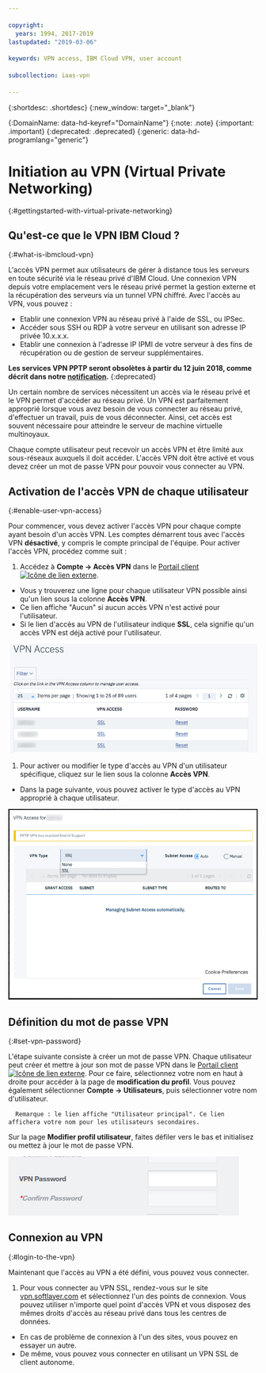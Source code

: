 ```yaml
---

copyright:
  years: 1994, 2017-2019
lastupdated: "2019-03-06"

keywords: VPN access, IBM Cloud VPN, user account

subcollection: iaas-vpn

---
```


{:shortdesc: .shortdesc}
{:new_window: target="_blank"}

{:DomainName: data-hd-keyref="DomainName"}
{:note: .note}
{:important: .important}
{:deprecated: .deprecated}
{:generic: data-hd-programlang="generic"}

# Initiation au VPN (Virtual Private Networking)
{:#gettingstarted-with-virtual-private-networking}

## Qu'est-ce que le VPN IBM Cloud ?
{:#what-is-ibmcloud-vpn}


L'accès VPN permet aux utilisateurs de gérer à distance tous les serveurs en toute sécurité via le réseau privé d'IBM Cloud. Une connexion VPN depuis votre emplacement vers le réseau privé permet la gestion externe et la récupération des serveurs via un tunnel VPN chiffré. Avec l'accès au VPN, vous pouvez :

* Etablir une connexion VPN au réseau privé à l'aide de SSL, ou IPSec.
* Accéder sous SSH ou RDP à votre serveur en utilisant son adresse IP privée 10.x.x.x.
* Etablir une connexion à l'adresse IP IPMI de votre serveur à des fins de récupération ou de gestion de serveur supplémentaires.

**Les services VPN PPTP seront obsolètes à partir du 12 juin 2018, comme décrit dans notre [notification](/docs/infrastructure/iaas-vpn?topic=VPN-pptp-vpn-deprecation).**
{:deprecated}

Un certain nombre de services nécessitent un accès via le réseau privé et le VPN permet d'accéder au réseau privé. Un VPN est parfaitement approprié lorsque vous avez besoin de vous connecter au réseau privé, d'effectuer un travail, puis de vous déconnecter. Ainsi, cet accès est souvent nécessaire pour atteindre le serveur de machine virtuelle multinoyaux.

Chaque compte utilisateur peut recevoir un accès VPN et être limité aux sous-réseaux auxquels il doit accéder. L'accès VPN doit être activé et vous devez créer un mot de passe VPN pour pouvoir vous connecter au VPN.

## Activation de l'accès VPN de chaque utilisateur
{:#enable-user-vpn-access}

Pour commencer, vous devez activer l'accès VPN pour chaque compte ayant besoin d'un accès VPN. Les comptes démarrent tous avec l'accès VPN **désactivé**, y compris le compte principal de l'équipe. Pour activer l'accès VPN, procédez comme suit :

1. Accédez à **Compte -> Accès VPN** dans le [Portail client ![Icône de lien externe](../../icons/launch-glyph.svg "Icône de lien externe")](https://control.softlayer.com/).
* Vous y trouverez une ligne pour chaque utilisateur VPN possible ainsi qu'un lien sous la colonne **Accès VPN**.
* Ce lien affiche "Aucun" si aucun accès VPN n'est activé pour l'utilisateur.
* Si le lien d'accès au VPN de l'utilisateur indique **SSL**, cela signifie qu'un accès VPN est déjà activé pour l'utilisateur.

![Tableau des accès VPN du portail Softlayer](images/vpnaccess01.png)

1. Pour activer ou modifier le type d'accès au VPN d'un utilisateur spécifique, cliquez sur le lien sous la colonne **Accès VPN**.
* Dans la page suivante, vous pouvez activer le type d'accès au VPN approprié à chaque utilisateur.  

![Affectation d'accès de type VPN à un utilisateur](images/vpntype01.png)

## Définition du mot de passe VPN
{:#set-vpn-password}

L'étape suivante consiste à créer un mot de passe VPN. Chaque utilisateur peut créer et mettre à jour son mot de passe VPN dans le [Portail client ![Icône de lien externe](../../icons/launch-glyph.svg "Icône de lien externe")](https://control.softlayer.com/). Pour ce faire, sélectionnez votre nom en haut à droite pour accéder à la page de **modification du profil**. Vous pouvez également sélectionner **Compte -> Utilisateurs**, puis sélectionner votre nom d'utilisateur.

      Remarque : le lien affiche "Utilisateur principal". Ce lien affichera votre nom pour les utilisateurs secondaires.

Sur la page **Modifier profil utilisateur**, faites défiler vers le bas et initialisez ou mettez à jour le mot de passe VPN.

![ Zones de mot de passe VPN de la page de modification du profil](images/vpnpasswordfields.png)

## Connexion au VPN
{:#login-to-the-vpn}

Maintenant que l'accès au VPN a été défini, vous pouvez vous connecter.

1. Pour vous connecter au VPN SSL, rendez-vous sur le site [vpn.softlayer.com](https://vpn.softlayer.com/) et sélectionnez l'un des points de connexion. Vous pouvez utiliser n'importe quel point d'accès VPN et vous disposez des mêmes droits d'accès au réseau privé dans tous les centres de données.
* En cas de problème de connexion à l'un des sites, vous pouvez en essayer un autre.
* De même, vous pouvez vous connecter en utilisant un VPN SSL de client autonome.
